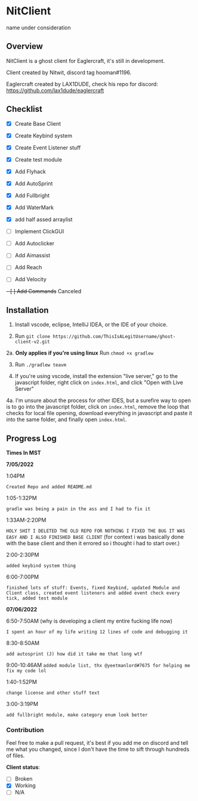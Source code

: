# NitClient

name under consideration

## Overview

NitClient is a ghost client for Eaglercraft, it's still in development.


Client created by Nitwit, discord tag hooman#1196.


Eaglercraft created by LAX1DUDE, check his repo for discord: https://github.com/lax1dude/eaglercraft


## Checklist

- [x] Create Base Client
- [x] Create Keybind system
- [x] Create Event Listener stuff
- [x] Create test module
- [x] Add Flyhack
- [x] Add AutoSprint
- [x] Add Fullbright
- [x] Add WaterMark
- [x] add half assed arraylist
- [ ] Implement ClickGUI
- [ ] Add Autoclicker
- [ ] Add Aimassist
- [ ] Add Reach
- [ ] Add Velocity


~~- [ ] Add Commands~~ Canceled


## Installation

1. Install vscode, eclipse, IntelliJ IDEA, or the IDE of your choice.


2. Run `git clone https://github.com/ThisIsALegitUsername/ghost-client-v2.git`


2a. **Only applies if you're using linux** Run `chmod +x gradlew`


3. Run `./gradlew teavm`


4. If you're using vscode, install the extension "live server," go to the javascript folder, right click on `index.html`, and click "Open with Live Server"


4a. I'm unsure about the process for other IDES, but a surefire way to open is to go into the javascript folder, click on `index.html`, remove the loop that checks for local file opening, download everything in javascript and paste it into the same folder, and finally open `index.html`.

## Progress Log

**Times In MST**

**7/05/2022**


 1:04PM 

 `Created Repo and added README.md`


1:05-1:32PM

 `gradle was being a pain in the ass and I had to fix it`


1:33AM-2:20PM

 `HOLY SHIT I DELETED THE OLD REPO FOR NOTHING I FIXED THE BUG IT WAS EASY AND I ALSO FINISHED BASE CLIENT` (for context i was basically done with the base client and then it errored so i thought i had to start over.)

2:00-2:30PM 

`added keybind system thing`

6:00-7:00PM

 `finished lots of stuff: Events, fixed Keybind, updated Module and Client class, created event listeners and added event check every tick, added test module`


 **07/06/2022**

 6:50-7:50AM (why is developing a client my entire fucking life now)

 `I spent an hour of my life writing 12 lines of code and debugging it`

 8:30-8:50AM 

 `add autosprint (J) how did it take me that long wtf`

 9:00-10:46AM
 `added module list, thx @yeetmanlord#7675 for helping me fix my code lol`

 1:40-1:52PM

 `change license and other stuff text`

 3:00-3:19PM

 `add fullbright module, make category enum look better`

### Contribution
Feel free to make a pull request, it's best if you add me on discord and tell me what you changed, since I don't have the time to sift through hundreds of files.

**Client status**:  
- [ ] Broken
- [x] Working
- [ ] N/A
